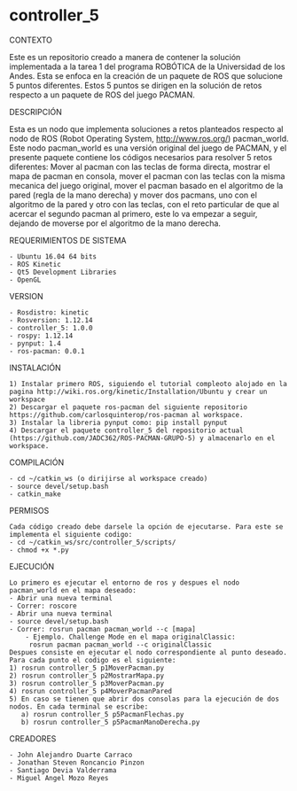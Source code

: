 # controller_5

CONTEXTO

Este es un repositorio creado a manera de contener la solución implementada a la tarea 1 del programa ROBÓTICA de la Universidad de los Andes. Esta se enfoca en la creación de un paquete de ROS que solucione 5 puntos diferentes. Estos 5 puntos se dirigen en la solución de retos respecto a un paquete de ROS del juego PACMAN.

DESCRIPCIÓN

Esta es un nodo que implementa soluciones a retos planteados respecto al nodo de ROS (Robot Operating System, http://www.ros.org/) pacman_world. Este nodo pacman_world es una versión original del juego de PACMAN, y el presente paquete contiene los códigos necesarios para resolver 5 retos diferentes: Mover al pacman con las teclas de forma directa, mostrar el mapa de pacman en consola, mover el pacman con las teclas con la misma mecanica del juego original, mover el pacman basado en el algoritmo de la pared (regla de la mano derecha) y mover dos pacmans, uno con el algoritmo de la pared y otro con las teclas, con el reto particular de que al acercar el segundo pacman al primero, este lo va empezar a seguir, dejando de moverse por el algoritmo de la mano derecha.

REQUERIMIENTOS DE SISTEMA

	- Ubuntu 16.04 64 bits
	- ROS Kinetic
	- Qt5 Development Libraries
	- OpenGL

VERSION

	- Rosdistro: kinetic
	- Rosversion: 1.12.14
	- controller_5: 1.0.0
	- rospy: 1.12.14
	- pynput: 1.4
	- ros-pacman: 0.0.1

INSTALACIÓN

	1) Instalar primero ROS, siguiendo el tutorial compleoto alojado en la pagina http://wiki.ros.org/kinetic/Installation/Ubuntu y crear un workspace
	2) Descargar el paquete ros-pacman del siguiente repositorio https://github.com/carlosquinterop/ros-pacman al workspace.
	3) Instalar la libreria pynput como: pip install pynput
	4) Descargar el paquete controller_5 del repositorio actual (https://github.com/JADC362/ROS-PACMAN-GRUPO-5) y almacenarlo en el workspace. 
				
COMPILACIÓN

	- cd ~/catkin_ws (o dirijirse al workspace creado)
	- source devel/setup.bash
	- catkin_make
PERMISOS

	Cada código creado debe darsele la opción de ejecutarse. Para este se implementa el siguiente codigo:
	- cd ~/catkin_ws/src/controller_5/scripts/
	- chmod +x *.py 

EJECUCIÓN

	Lo primero es ejecutar el entorno de ros y despues el nodo pacman_world en el mapa deseado:
	- Abrir una nueva terminal
	- Correr: roscore
	- Abrir una nueva terminal
	- source devel/setup.bash
	- Correr: rosrun pacman pacman_world --c [mapa]           		 
		- Ejemplo. Challenge Mode en el mapa originalClassic:
		 rosrun pacman pacman_world --c originalClassic
	Despues consiste en ejecutar el nodo correspondiente al punto deseado. Para cada punto el codigo es el siguiente:
	1) rosrun controller_5 p1MoverPacman.py
	2) rosrun controller_5 p2MostrarMapa.py
	3) rosrun controller_5 p3MoverPacman.py
	4) rosrun controller_5 p4MoverPacmanPared
	5) En caso se tienen que abrir dos consolas para la ejecución de dos nodos. En cada terminal se escribe:
	   a) rosrun controller_5 p5PacmanFlechas.py
	   b) rosrun controller_5 p5PacmanManoDerecha.py
	
CREADORES

	- John Alejandro Duarte Carraco
	- Jonathan Steven Roncancio Pinzon
	- Santiago Devia Valderrama
	- Miguel Angel Mozo Reyes
